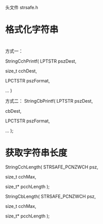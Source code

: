 
头文件 strsafe.h
# 格式化字符串
# 
方式一：

StringCchPrintf(
LPTSTR pszDest,

size_t cchDest,

LPCTSTR pszFormat,

…
)

方式二：
StringCbPrintf(
LPTSTR pszDest,

cbDest,

LPCTSTR pszFormat,

…
);
# 获取字符串长度

StringCchLength(
STRSAFE_PCNZWCH psz,

size_t cchMax,

size_t\* pcchLength
);

StringCbLength(
STRSAFE_PCNZWCH psz,

size_t cchMax,

size_t\* pcchLength
);

